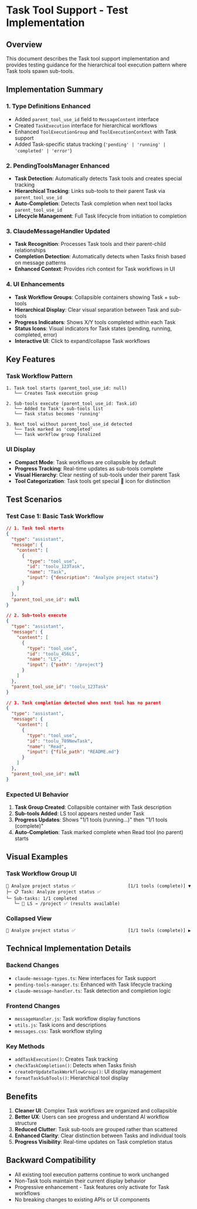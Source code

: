 # Task Tool Support - Test Implementation

## Overview
This document describes the Task tool support implementation and provides testing guidance for the hierarchical tool execution pattern where Task tools spawn sub-tools.

## Implementation Summary

### 1. Type Definitions Enhanced
- Added `parent_tool_use_id` field to `MessageContent` interface
- Created `TaskExecution` interface for hierarchical workflows
- Enhanced `ToolExecutionGroup` and `ToolExecutionContext` with Task support
- Added Task-specific status tracking (`'pending' | 'running' | 'completed' | 'error'`)

### 2. PendingToolsManager Enhanced
- **Task Detection**: Automatically detects Task tools and creates special tracking
- **Hierarchical Tracking**: Links sub-tools to their parent Task via `parent_tool_use_id`
- **Auto-Completion**: Detects Task completion when next tool lacks `parent_tool_use_id`
- **Lifecycle Management**: Full Task lifecycle from initiation to completion

### 3. ClaudeMessageHandler Updated
- **Task Recognition**: Processes Task tools and their parent-child relationships
- **Completion Detection**: Automatically detects when Tasks finish based on message patterns
- **Enhanced Context**: Provides rich context for Task workflows in UI

### 4. UI Enhancements
- **Task Workflow Groups**: Collapsible containers showing Task + sub-tools
- **Hierarchical Display**: Clear visual separation between Task and sub-tools
- **Progress Indicators**: Shows X/Y tools completed within each Task
- **Status Icons**: Visual indicators for Task states (pending, running, completed, error)
- **Interactive UI**: Click to expand/collapse Task workflows

## Key Features

### Task Workflow Pattern
```
1. Task tool starts (parent_tool_use_id: null)
   └── Creates Task execution group
   
2. Sub-tools execute (parent_tool_use_id: Task.id)
   └── Added to Task's sub-tools list
   └── Task status becomes 'running'
   
3. Next tool without parent_tool_use_id detected
   └── Task marked as 'completed'
   └── Task workflow group finalized
```

### UI Display
- **Compact Mode**: Task workflows are collapsible by default
- **Progress Tracking**: Real-time updates as sub-tools complete
- **Visual Hierarchy**: Clear nesting of sub-tools under their parent Task
- **Tool Categorization**: Task tools get special 🎯 icon for distinction

## Test Scenarios

### Test Case 1: Basic Task Workflow
```json
// 1. Task tool starts
{
  "type": "assistant",
  "message": {
    "content": [
      {
        "type": "tool_use",
        "id": "toolu_123Task",
        "name": "Task",
        "input": {"description": "Analyze project status"}
      }
    ]
  },
  "parent_tool_use_id": null
}

// 2. Sub-tools execute
{
  "type": "assistant", 
  "message": {
    "content": [
      {
        "type": "tool_use",
        "id": "toolu_456LS", 
        "name": "LS",
        "input": {"path": "/project"}
      }
    ]
  },
  "parent_tool_use_id": "toolu_123Task"
}

// 3. Task completion detected when next tool has no parent
{
  "type": "assistant",
  "message": {
    "content": [
      {
        "type": "tool_use",
        "id": "toolu_789NewTask",
        "name": "Read", 
        "input": {"file_path": "README.md"}
      }
    ]
  },
  "parent_tool_use_id": null
}
```

### Expected UI Behavior
1. **Task Group Created**: Collapsible container with Task description
2. **Sub-tools Added**: LS tool appears nested under Task
3. **Progress Updates**: Shows "1/1 tools (running...)" then "1/1 tools (complete)"
4. **Auto-Completion**: Task marked complete when Read tool (no parent) starts

## Visual Examples

### Task Workflow Group UI
```
🎯 Analyze project status ✅                    [1/1 tools (complete)] ▼
├─ 📋 Task: Analyze project status ✅
└─ Sub-tasks: 1/1 completed
   └─ 📂 LS → /project ✅ (results available)
```

### Collapsed View
```
🎯 Analyze project status ✅                    [1/1 tools (complete)] ▶
```

## Technical Implementation Details

### Backend Changes
- `claude-message-types.ts`: New interfaces for Task support
- `pending-tools-manager.ts`: Enhanced with Task lifecycle tracking
- `claude-message-handler.ts`: Task detection and completion logic

### Frontend Changes  
- `messageHandler.js`: Task workflow display functions
- `utils.js`: Task icons and descriptions
- `messages.css`: Task workflow styling

### Key Methods
- `addTaskExecution()`: Creates Task tracking
- `checkTaskCompletion()`: Detects when Tasks finish
- `createOrUpdateTaskWorkflowGroup()`: UI display management
- `formatTaskSubTools()`: Hierarchical tool display

## Benefits

1. **Cleaner UI**: Complex Task workflows are organized and collapsible
2. **Better UX**: Users can see progress and understand AI workflow structure
3. **Reduced Clutter**: Task sub-tools are grouped rather than scattered
4. **Enhanced Clarity**: Clear distinction between Tasks and individual tools
5. **Progress Visibility**: Real-time updates on Task completion status

## Backward Compatibility

- All existing tool execution patterns continue to work unchanged
- Non-Task tools maintain their current display behavior
- Progressive enhancement - Task features only activate for Task workflows
- No breaking changes to existing APIs or UI components